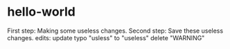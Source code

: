 # hello-world


First step: Making some useless changes. 
Second step: Save these useless changes. 
edits: update typo "usless" to "useless" delete "WARNING"
